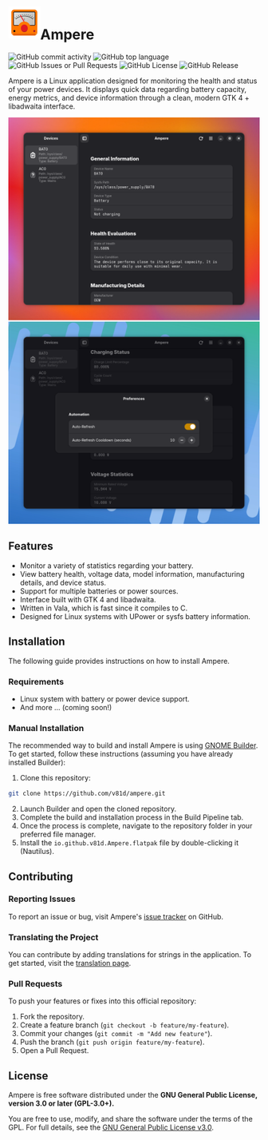 <img align="left" src="data/icons/hicolor/scalable/apps/io.github.v81d.Ampere.svg" alt="drawing" width="64"/> 

# Ampere

![GitHub commit activity](https://img.shields.io/github/commit-activity/w/v81d/ampere)
![GitHub top language](https://img.shields.io/github/languages/top/v81d/ampere)
![GitHub Issues or Pull Requests](https://img.shields.io/github/issues/v81d/ampere)
![GitHub License](https://img.shields.io/github/license/v81d/ampere)
![GitHub Release](https://img.shields.io/github/v/release/v81d/ampere)

Ampere is a Linux application designed for monitoring the health and status of your power devices. It displays quick data regarding battery capacity, energy metrics, and device information through a clean, modern GTK 4 + libadwaita interface.

![Home page screenshot](demo/screenshot_0.png)
![Preferences page screenshot](demo/screenshot_1.png)

## Features

- Monitor a variety of statistics regarding your battery.
- View battery health, voltage data, model information, manufacturing details, and device status.
- Support for multiple batteries or power sources.
- Interface built with GTK 4 and libadwaita.
- Written in Vala, which is fast since it compiles to C.
- Designed for Linux systems with UPower or sysfs battery information.

## Installation

The following guide provides instructions on how to install Ampere.

### Requirements

- Linux system with battery or power device support.
- And more ... (coming soon!)

### Manual Installation

The recommended way to build and install Ampere is using [GNOME Builder](https://apps.gnome.org/Builder). To get started, follow these instructions (assuming you have already installed Builder):

1. Clone this repository:

```bash
git clone https://github.com/v81d/ampere.git
```

2. Launch Builder and open the cloned repository.
3. Complete the build and installation process in the Build Pipeline tab.
4. Once the process is complete, navigate to the repository folder in your preferred file manager.
5. Install the `io.github.v81d.Ampere.flatpak` file by double-clicking it (Nautilus).

## Contributing

### Reporting Issues
To report an issue or bug, visit Ampere's [issue tracker](https://github.com/v81d/ampere/issues) on GitHub.

### Translating the Project

You can contribute by adding translations for strings in the application. To get started, visit the [translation page](https://app.tolgee.io/projects/23145).

### Pull Requests

To push your features or fixes into this official repository:

1. Fork the repository.
2. Create a feature branch (`git checkout -b feature/my-feature`).
3. Commit your changes (`git commit -m "Add new feature"`).
4. Push the branch (`git push origin feature/my-feature`).
5. Open a Pull Request.

## License

Ampere is free software distributed under the **GNU General Public License, version 3.0 or later (GPL-3.0+).**

You are free to use, modify, and share the software under the terms of the GPL.
For full details, see the [GNU General Public License v3.0](https://www.gnu.org/licenses/gpl-3.0.html).
